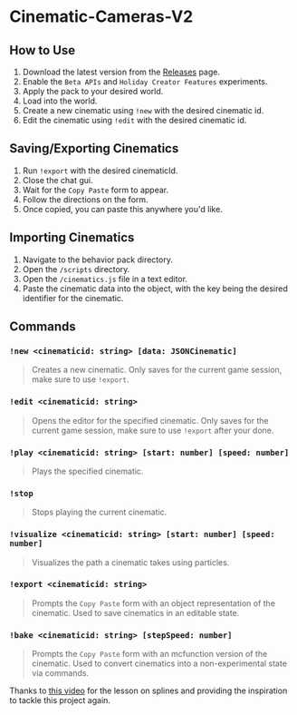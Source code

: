 # Cinematic-Cameras-V2

## How to Use
1. Download the latest version from the [Releases](https://github.com/MajestikButter/Cinematic-Cameras-V2/releases) page.
2. Enable the `Beta APIs` and `Holiday Creator Features` experiments.
3. Apply the pack to your desired world.
4. Load into the world.
5. Create a new cinematic using `!new` with the desired cinematic id.
6. Edit the cinematic using `!edit` with the desired cinematic id.


## Saving/Exporting Cinematics
1. Run `!export` with the desired cinematicId.
2. Close the chat gui.
3. Wait for the `Copy Paste` form to appear.
4. Follow the directions on the form.
5. Once copied, you can paste this anywhere you'd like.


## Importing Cinematics
1. Navigate to the behavior pack directory.
2. Open the `/scripts` directory.
3. Open the `/cinematics.js` file in a text editor.
4. Paste the cinematic data into the object, with the key being the desired identifier for the cinematic.


## Commands
### `!new <cinematicid: string> [data: JSONCinematic]`
> Creates a new cinematic. Only saves for the current game session, make sure to use `!export`.

### `!edit <cinematicid: string>`
> Opens the editor for the specified cinematic. Only saves for the current game session, make sure to use `!export` after your done.

### `!play <cinematicid: string> [start: number] [speed: number]`
> Plays the specified cinematic. 

### `!stop`
> Stops playing the current cinematic.

### `!visualize <cinematicid: string> [start: number] [speed: number]`
> Visualizes the path a cinematic takes using particles.

### `!export <cinematicid: string>`
> Prompts the `Copy Paste` form with an object representation of the cinematic. Used to save cinematics in an editable state.

### `!bake <cinematicid: string> [stepSpeed: number]`
> Prompts the `Copy Paste` form with an mcfunction version of the cinematic. Used to convert cinematics into a non-experimental state via commands.

Thanks to [this video](https://www.youtube.com/watch?v=jvPPXbo87ds) for the lesson on splines and providing the inspiration to tackle this project again.

